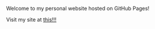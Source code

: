 Welcome to my personal website hosted on GitHub Pages!

Visit my site at [this!!!](https://username.github.io)
